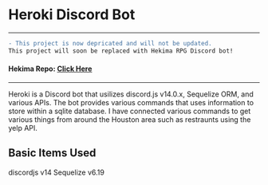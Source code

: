 # Heroki Discord Bot
-------

```diff
- This project is now depricated and will not be updated. 
This project will soon be replaced with Hekima RPG Discord bot!
```
#### Hekima Repo: [Click Here](https://github.com/programwithjohn/Hekima-RPG-Discord-Bot)
--------

Heroki is a Discord bot that usilizes discord.js v14.0.x, Sequelize ORM, and various APIs. The bot provides various commands that uses information to store within a sqlite database. I have connected various commands to get various things from around the Houston area such as restraunts using the yelp API.

## Basic Items Used
discordjs v14
Sequelize v6.19
